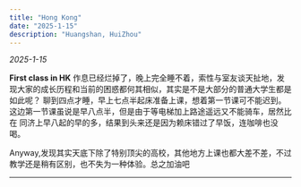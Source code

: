 ```yaml
---
title: "Hong Kong"
date: "2025-1-15"
description: "Huangshan, HuiZhou"
---
```


_2025-1-15_

**First class in HK**
作息已经烂掉了，晚上完全睡不着，索性与室友谈天扯地，发现大家的成长历程和当前的困惑都何其相似，其实是不是大部分的普通大学生都是如此呢？
聊到四点才睡，早上七点半起床准备上课，想着第一节课可不能迟到。这边第一节课虽说是早八点半，但是由于等电梯加上路途遥远又不能骑车，居然比在
同济上早八起的早的多，结果到头来还是因为赖床错过了早饭，连咖啡也没喝。

Anyway,发现其实天底下除了特别顶尖的高校，其他地方上课也都大差不差，不过教学还是稍有区别，也不失为一种体验。总之加油吧

---
